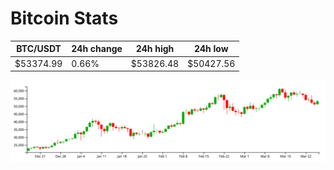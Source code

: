 # Bitcoin Stats

BTC/USDT|24h change|24h high|24h low|
|---|---|---|---|
|$53374.99|0.66%|$53826.48|$50427.56|

<img src="./chart.svg">
